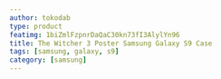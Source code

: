 ```yaml
---
author: tokodab
type: product
featimg: 1biZmlFzpnrDaQaC30kn73fI3AlylYn96
title: The Witcher 3 Poster Samsung Galaxy S9 Case
tags: [samsung, galaxy, s9]
category: [samsung]
---
```

